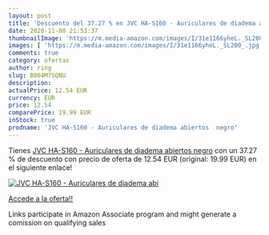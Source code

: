 ```yaml
---
layout: post
title: 'Descuento del 37.27 % en JVC HA-S160 - Auriculares de diadema abi'
date: 2020-11-08 21:53:37
thumbnailImage: 'https://m.media-amazon.com/images/I/31e1166yheL._SL200_.jpg'
images: [ 'https://m.media-amazon.com/images/I/31e1166yheL._SL200_.jpg' ]
comments: true
category: ofertas
author: ring
slug: B004M7SQNU
description:
actualPrice: 12.54 EUR
currency: EUR
price: 12.54
comparePrice: 19.99 EUR
inStock: true
prodname: 'JVC HA-S160 - Auriculares de diadema abiertos  negro'
---
```


Tienes [JVC HA-S160 - Auriculares de diadema abiertos  negro](https://www.amazon.es/dp/B004M7SQNU/?tag=tolees-21) con un 37.27 % de descuento con precio de oferta de 12.54 EUR (original: 19.99 EUR) en el siguiente enlace!

[![JVC HA-S160 - Auriculares de diadema abi](https://m.media-amazon.com/images/I/31e1166yheL._SL200_.jpg)](https://www.amazon.es/dp/B004M7SQNU/?tag=tolees-21)

[Accede a la oferta!!](https://www.amazon.es/dp/B004M7SQNU/?tag=tolees-21)

Links participate in Amazon Associate program and might generate a comission on qualifying sales


